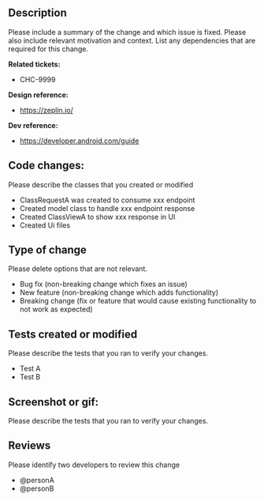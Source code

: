 ## Description

Please include a summary of the change and which issue is fixed. Please also include relevant motivation and context. List any dependencies that are required for this change.

**Related tickets:**
  - CHC-9999
  
**Design reference:**
  - https://zeplin.io/

**Dev reference:**
  - https://developer.android.com/guide

## Code changes:
Please describe the classes that you created or modified 

-  ClassRequestA was created to consume xxx endpoint
-  Created model class to handle xxx endpoint response
-  Created ClassViewA to show xxx response in UI
-  Created Ui files

## Type of change

Please delete options that are not relevant.

- Bug fix (non-breaking change which fixes an issue)
- New feature (non-breaking change which adds functionality)
- Breaking change (fix or feature that would cause existing functionality to not work as expected)

## Tests created or modified 

Please describe the tests that you ran to verify your changes. 

- Test A
- Test B

## Screenshot or gif:

Please describe the tests that you ran to verify your changes. 

## Reviews

Please identify two developers to review this change

-  @personA
-  @personB
